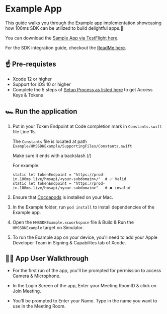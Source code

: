 # Example App

This guide walks you through the Example app implementation showcasing how 100ms SDK can be utilized to build delightful apps.🤩

You can download the [Sample App via TestFlight here](https://testflight.apple.com/join/dhUSE7N8).

For the SDK integration guide, checkout the [ReadMe here](https://github.com/100mslive/100ms-ios-sdk/).

## ☝️ Pre-requistes
- Xcode 12 or higher
- Support for iOS 10 or higher
- Complete the 5 steps of [Setup Process as listed here](https://github.com/100mslive/100ms-ios-sdk#-setup-guide) to get Access Keys & Tokens 

## 🏎 Run the application
1. Put in your Token Endpoint at Code completion mark in `Constants.swift` file Line 15. 

    The `Constants` file is located at path `Example/HMSSDKExample/SupportingFiles/Constants.swift` 

    Make sure it ends with a backslash (/)

    For example:
    ```
    static let tokenEndpoint = "https://prod-in.100ms.live/hmsapi/<your-subdomain>/"  # ✅ Valid
    static let tokenEndpoint = "https://prod-in.100ms.live/hmsapi/<your-subdomain>"   # ❌ invalid
    ```
2. Ensure that [Cocoapods](https://cocoapods.org/) is installed on your Mac.
3. In the Example folder, run `pod install` to install dependencies of the Example app.
4. Open the `HMSSDKExample.xcworkspace` file & Build & Run the `HMSSDKExample` target on Simulator.
5. To run the Example app on your device, you'll need to add your Apple Developer Team in Signing & Capabilites tab of Xcode.

## 🚶‍♀️ App User Walkthrough
- For the first run of the app, you'll be prompted for permission to access Camera & Microphone.

- In the Login Screen of the app, Enter your Meeting RoomID & click on Join Meeting.

- You'll be prompted to Enter your Name. Type in the name you want to use in the Meeting Room. 

